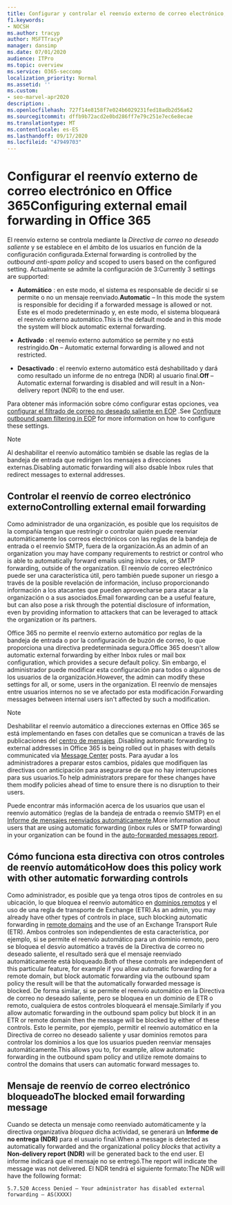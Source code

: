 ```yaml
---
title: Configurar y controlar el reenvío externo de correo electrónico, el reenvío automático, 5.7.520 acceso denegado, deshabilitar el reenvío externo, el administrador deshabilitó el reenvío externo, la Directiva de correo no deseado saliente
f1.keywords:
- NOCSH
ms.author: tracyp
author: MSFTTracyP
manager: dansimp
ms.date: 07/01/2020
audience: ITPro
ms.topic: overview
ms.service: O365-seccomp
localization_priority: Normal
ms.assetid: ''
ms.custom:
- seo-marvel-apr2020
description: .
ms.openlocfilehash: 727f14e8158f7e024b6029231fed18adb2d56a62
ms.sourcegitcommit: dffb9b72acd2e0bd286ff7e79c251e7ec6e8ecae
ms.translationtype: MT
ms.contentlocale: es-ES
ms.lasthandoff: 09/17/2020
ms.locfileid: "47949703"
---
```

# <a name="configuring-external-email-forwarding-in-office-365"></a><span data-ttu-id="478ca-103">Configurar el reenvío externo de correo electrónico en Office 365</span><span class="sxs-lookup"><span data-stu-id="478ca-103">Configuring external email forwarding in Office 365</span></span>

<span data-ttu-id="478ca-104">El reenvío externo se controla mediante la *Directiva de correo no deseado saliente* y se establece en el ámbito de los usuarios en función de la configuración configurada.</span><span class="sxs-lookup"><span data-stu-id="478ca-104">External forwarding is controlled by the *outbound anti-spam policy* and scoped to users based on the configured setting.</span></span> <span data-ttu-id="478ca-105">Actualmente se admite la configuración de 3:</span><span class="sxs-lookup"><span data-stu-id="478ca-105">Currently 3 settings are supported:</span></span>

- <span data-ttu-id="478ca-106">**Automático** : en este modo, el sistema es responsable de decidir si se permite o no un mensaje reenviado.</span><span class="sxs-lookup"><span data-stu-id="478ca-106">**Automatic** – In this mode the system is responsible for deciding if a forwarded message is allowed or not.</span></span>  <span data-ttu-id="478ca-107">Este es el modo predeterminado y, en este modo, el sistema bloqueará el reenvío externo automático.</span><span class="sxs-lookup"><span data-stu-id="478ca-107">This is the default mode and in this mode the system will block automatic external forwarding.</span></span>

- <span data-ttu-id="478ca-108">**Activado** : el reenvío externo automático se permite y no está restringido.</span><span class="sxs-lookup"><span data-stu-id="478ca-108">**On** – Automatic external forwarding is allowed and not restricted.</span></span>

- <span data-ttu-id="478ca-109">**Desactivado** : el reenvío externo automático está deshabilitado y dará como resultado un informe de no entrega (NDR) al usuario final.</span><span class="sxs-lookup"><span data-stu-id="478ca-109">**Off** – Automatic external forwarding is disabled and will result in a Non-delivery report (NDR) to the end user.</span></span>

<span data-ttu-id="478ca-110">Para obtener más información sobre cómo configurar estas opciones, vea [configurar el filtrado de correo no deseado saliente en EOP](https://docs.microsoft.com/microsoft-365/security/office-365-security/configure-the-outbound-spam-policy?view=o365-worldwide&preserve-view=true) .</span><span class="sxs-lookup"><span data-stu-id="478ca-110">See [Configure outbound spam filtering in EOP](https://docs.microsoft.com/microsoft-365/security/office-365-security/configure-the-outbound-spam-policy?view=o365-worldwide&preserve-view=true) for more information on how to configure these settings.</span></span>

> [!NOTE]
> <span data-ttu-id="478ca-111">Al deshabilitar el reenvío automático también se dsable las reglas de la bandeja de entrada que redirigen los mensajes a direcciones externas.</span><span class="sxs-lookup"><span data-stu-id="478ca-111">Disabling automatic forwarding will also dsable Inbox rules that redirect messages to external addresses.</span></span>

## <a name="controlling-external-email-forwarding"></a><span data-ttu-id="478ca-112">Controlar el reenvío de correo electrónico externo</span><span class="sxs-lookup"><span data-stu-id="478ca-112">Controlling external email forwarding</span></span>

<span data-ttu-id="478ca-113">Como administrador de una organización, es posible que los requisitos de la compañía tengan que restringir o controlar quién puede reenviar automáticamente los correos electrónicos con las reglas de la bandeja de entrada o el reenvío SMTP, fuera de la organización.</span><span class="sxs-lookup"><span data-stu-id="478ca-113">As an admin of an organization you may have company requirements to restrict or control who is able to automatically forward emails using inbox rules, or SMTP forwarding, outside of the organization.</span></span> <span data-ttu-id="478ca-114">El reenvío de correo electrónico puede ser una característica útil, pero también puede suponer un riesgo a través de la posible revelación de información, incluso proporcionando información a los atacantes que pueden aprovecharse para atacar a la organización o a sus asociados.</span><span class="sxs-lookup"><span data-stu-id="478ca-114">Email forwarding can be a useful feature, but can also pose a risk through the potential disclosure of information, even by providing information to attackers that can be leveraged to attack the organization or its partners.</span></span>

<span data-ttu-id="478ca-115">Office 365 no permite el reenvío externo automático por reglas de la bandeja de entrada o por la configuración de buzón de correo, lo que proporciona una directiva predeterminada segura.</span><span class="sxs-lookup"><span data-stu-id="478ca-115">Office 365 doesn't allow automatic external forwarding by either Inbox rules or mail box configuration, which provides a secure default policy.</span></span> <span data-ttu-id="478ca-116">Sin embargo, el administrador puede modificar esta configuración para todos o algunos de los usuarios de la organización.</span><span class="sxs-lookup"><span data-stu-id="478ca-116">However, the admin can modify these settings for all, or some, users in the organization.</span></span> <span data-ttu-id="478ca-117">El reenvío de mensajes entre usuarios internos no se ve afectado por esta modificación.</span><span class="sxs-lookup"><span data-stu-id="478ca-117">Forwarding messages between internal users isn't affected by such a modification.</span></span>

> [!NOTE]
> <span data-ttu-id="478ca-118">Deshabilitar el reenvío automático a direcciones externas en Office 365 se está implementando en fases con detalles que se comunican a través de las publicaciones del [centro de mensajes](https://admin.microsoft.com/Adminportal/Home?source=applauncher&ref=/MessageCenter) .</span><span class="sxs-lookup"><span data-stu-id="478ca-118">Disabling automatic forwarding to external addresses in Office 365 is being rolled out in phases with details communicated via [Message Center](https://admin.microsoft.com/Adminportal/Home?source=applauncher&ref=/MessageCenter) posts.</span></span> <span data-ttu-id="478ca-119">Para ayudar a los administradores a preparar estos cambios, pídales que modifiquen las directivas con anticipación para asegurarse de que no hay interrupciones para sus usuarios.</span><span class="sxs-lookup"><span data-stu-id="478ca-119">To help administrators prepare for these changes have them modify policies ahead of time to ensure there is no disruption to their users.</span></span>

<span data-ttu-id="478ca-120">Puede encontrar más información acerca de los usuarios que usan el reenvío automático (reglas de la bandeja de entrada o reenvío SMTP) en el [Informe de mensajes reenviados automáticamente](https://docs.microsoft.com/microsoft-365/security/office-365-security/mfi-auto-forwarded-messages-report?view=o365-worldwide&preserve-view=true).</span><span class="sxs-lookup"><span data-stu-id="478ca-120">More information about users that are using automatic forwarding (inbox rules or SMTP forwarding) in your organization can be found in the [auto-forwarded messages report](https://docs.microsoft.com/microsoft-365/security/office-365-security/mfi-auto-forwarded-messages-report?view=o365-worldwide&preserve-view=true).</span></span>

## <a name="how-does-this-policy-work-with-other-automatic-forwarding-controls"></a><span data-ttu-id="478ca-121">Cómo funciona esta directiva con otros controles de reenvío automático</span><span class="sxs-lookup"><span data-stu-id="478ca-121">How does this policy work with other automatic forwarding controls</span></span>

<span data-ttu-id="478ca-122">Como administrador, es posible que ya tenga otros tipos de controles en su ubicación, lo que bloquea el reenvío automático en [dominios remotos](https://docs.microsoft.com/exchange/mail-flow-best-practices/remote-domains/remote-domains) y el uso de una regla de transporte de Exchange (ETR).</span><span class="sxs-lookup"><span data-stu-id="478ca-122">As an admin, you may already have other types of controls in place, such blocking automatic forwarding in [remote domains](https://docs.microsoft.com/exchange/mail-flow-best-practices/remote-domains/remote-domains) and the use of an Exchange Transport Rule (ETR).</span></span> <span data-ttu-id="478ca-123">Ambos controles son independientes de esta característica, por ejemplo, si se permite el reenvío automático para un dominio remoto, pero se bloquea el desvío automático a través de la Directiva de correo no deseado saliente, el resultado será que el mensaje reenviado automáticamente está bloqueado.</span><span class="sxs-lookup"><span data-stu-id="478ca-123">Both of these controls are independent of this particular feature, for example if you allow automatic forwarding for a remote domain, but block automatic forwarding via the outbound spam policy the result will be that the automatically forwarded message is blocked.</span></span> <span data-ttu-id="478ca-124">De forma similar, si se permite el reenvío automático en la Directiva de correo no deseado saliente, pero se bloquea en un dominio de ETR o remoto, cualquiera de estos controles bloqueará el mensaje.</span><span class="sxs-lookup"><span data-stu-id="478ca-124">Similarly if you allow automatic forwarding in the outbound spam policy but block it in an ETR or remote domain then the message will be blocked by either of these controls.</span></span> <span data-ttu-id="478ca-125">Esto le permite, por ejemplo, permitir el reenvío automático en la Directiva de correo no deseado saliente y usar dominios remotos para controlar los dominios a los que los usuarios pueden reenviar mensajes automáticamente.</span><span class="sxs-lookup"><span data-stu-id="478ca-125">This allows you to, for example, allow automatic forwarding in the outbound spam policy and utilize remote domains to control the domains that users can automatic forward messages to.</span></span>


## <a name="the-blocked-email-forwarding-message"></a><span data-ttu-id="478ca-126">Mensaje de reenvío de correo electrónico bloqueado</span><span class="sxs-lookup"><span data-stu-id="478ca-126">The blocked email forwarding message</span></span>

<span data-ttu-id="478ca-127">Cuando se detecta un mensaje como reenviado automáticamente y la directiva organizativa *bloquea* dicha actividad, se generará un **Informe de no entrega (NDR)** para el usuario final.</span><span class="sxs-lookup"><span data-stu-id="478ca-127">When a message is detected as automatically forwarded and the organizational policy *blocks* that activity a **Non-delivery report (NDR)** will be generated back to the end user.</span></span> <span data-ttu-id="478ca-128">El informe indicará que el mensaje no se entregó.</span><span class="sxs-lookup"><span data-stu-id="478ca-128">The report will indicate the message was not delivered.</span></span> <span data-ttu-id="478ca-129">El NDR tendrá el siguiente formato:</span><span class="sxs-lookup"><span data-stu-id="478ca-129">The NDR will have the following format:</span></span> 

`5.7.520 Access Denied – Your administrator has disabled external forwarding – AS(XXXX)`
